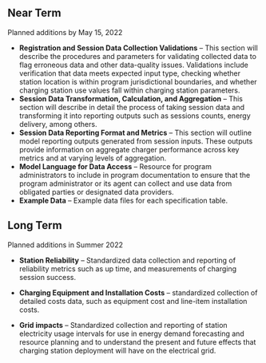 ## Near Term
Planned additions by May 15, 2022
* **Registration and Session Data Collection Validations** – This section will describe the procedures and parameters for validating collected data to flag erroneous data and other data-quality issues. Validations include verification that data meets expected input type, checking whether station location is within program jurisdictional boundaries, and whether charging station use values fall within charging station parameters.
* **Session Data Transformation, Calculation, and Aggregation** – This section will describe in detail the process of taking session data and transforming it into reporting outputs such as sessions counts, energy delivery, among others.
* **Session Data Reporting Format and Metrics** – This section will outline model reporting outputs generated from session inputs. These outputs provide information on aggregate charger performance across key metrics and at varying levels of aggregation.
* **Model Language for Data Access** – Resource for program administrators to include in program documentation to ensure that the program administrator or its agent can collect and use data from obligated parties or designated data providers.
* **Example Data** – Example data files for each specification table.
## Long Term
Planned additions in Summer 2022
* **Station Reliability** – Standardized data collection and reporting of reliability metrics such as up time, and measurements of charging session success.

* **Charging Equipment and Installation Costs** – standardized collection of detailed costs data, such as equipment cost and line-item installation costs.

* **Grid impacts** – Standardized collection and reporting of station electricity usage intervals for use in energy demand forecasting and resource planning and to understand the present and future effects that charging station deployment will have on the electrical grid.
